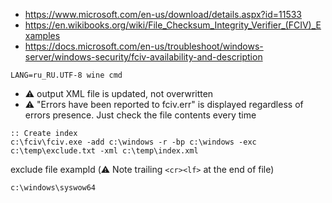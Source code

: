 * https://www.microsoft.com/en-us/download/details.aspx?id=11533
* https://en.wikibooks.org/wiki/File_Checksum_Integrity_Verifier_(FCIV)_Examples
* https://docs.microsoft.com/en-us/troubleshoot/windows-server/windows-security/fciv-availability-and-description


```shell
LANG=ru_RU.UTF-8 wine cmd
```
* :warning: output XML file is updated, not overwritten
* :warning: "Errors have been reported to fciv.err" is displayed regardless of errors presence. Just check the file contents every time
```batch
:: Create index
c:\fciv\fciv.exe -add c:\windows -r -bp c:\windows -exc c:\temp\exclude.txt -xml c:\temp\index.xml
```
exclude file exampld (:warning: Note trailing `<cr><lf>` at the end of file)
```
c:\windows\syswow64

```
